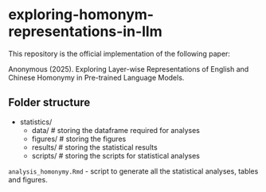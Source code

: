 # exploring-homonym-representations-in-llm
This repository is the official implementation of the following paper:

Anonymous (2025). Exploring Layer-wise Representations of English and Chinese Homonymy in Pre-trained Language Models.

## Folder structure
- statistics/
  - data/         # storing the dataframe required for analyses
  - figures/      # storing the figures
  - results/      # storing the statistical results
  - scripts/      # storing the scripts for statistical analyses
 
`analysis_homonymy.Rmd` - script to generate all the statistical analyses, tables and figures.
